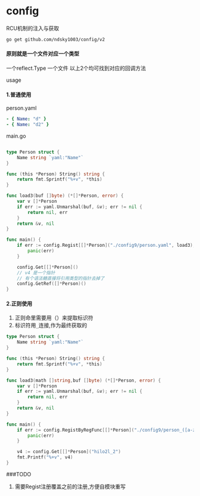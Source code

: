 # config

RCU机制的注入与获取

```bash
go get github.com/ndsky1003/config/v2
```

#### 原则就是一个文件对应一个类型

一个reflect.Type
一个文件
以上2个均可找到对应的回调方法

usage
#### 1.普通使用
person.yaml
```yaml
- { Name: "d" }
- { Name: "d2" }
```

main.go
```go

type Person struct {
	Name string `yaml:"Name"`
}

func (this *Person) String() string {
	return fmt.Sprintf("%+v", *this)
}

func load3(buf []byte) (*[]*Person, error) {
	var v []*Person
	if err := yaml.Unmarshal(buf, &v); err != nil {
		return nil, err
	}
	return &v, nil
}

func main() {
	if err := config.Regist[[]*Person]("./config9/person.yaml", load3); err != nil {
		panic(err)
	}

	config.Get[[]*Person]()
    // v4 是一个指针
    // 有个语法糖直接将引用类型的指针去掉了
    config.GetRef([]*Person)()
}

```

#### 2.正则使用
1. 正则命里需要用（）来提取标识符
2. 标识符用`_`连接,作为最终获取的
```go
type Person struct {
	Name string `yaml:"Name"`
}

func (this *Person) String() string {
	return fmt.Sprintf("%+v", *this)
}

func load3(math []string,buf []byte) (*[]*Person, error) {
	var v []*Person
	if err := yaml.Unmarshal(buf, &v); err != nil {
		return nil, err
	}
	return &v, nil
}

func main() {
	if err := config.RegistByRegFunc[[]*Person]("./config9/person_([a-z0-9]{0,10})_(\\d*).yaml", load3); err != nil {
		panic(err)
	}

	v4 := config.Get[[]*Person]("hilo2l_2")
	fmt.Printf("%+v", v4)
}

```
###TODO
1. 需要Regist注册覆盖之前的注册,方便自模块重写

